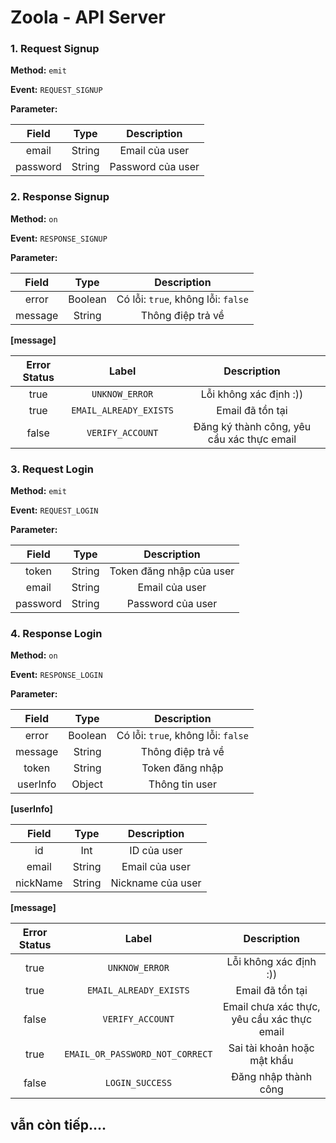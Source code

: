 # Zoola - API Server

### 1. Request Signup 
**Method:** `emit`

**Event:** `REQUEST_SIGNUP`

**Parameter:**

| Field    | Type   | Description       |
|:----------:|:--------:|:-------------------:|
| email    | String | Email của user    |
| password | String | Password của user |

### 2. Response Signup 
**Method:** `on`

**Event:** `RESPONSE_SIGNUP`

**Parameter:**

| Field    | Type   | Description       |
|:----------:|:--------:|:-------------------:|
| error    | Boolean | Có lỗi: `true`, không lỗi: `false`    |
| message | String | Thông điệp trả về |

**[message]**

|Error Status| Label                | Description                                |
|:----:|:----------------------:|:--------------------------------------------:|
|true| `UNKNOW_ERROR`         | Lỗi không xác định :))                     |
|true| `EMAIL_ALREADY_EXISTS` | Email đã tồn tại                           |
|false| `VERIFY_ACCOUNT`       | Đăng ký thành công, yêu cầu xác thực email |

### 3. Request Login 
**Method:** `emit`

**Event:** `REQUEST_LOGIN`

**Parameter:**

| Field    | Type   | Description       |
|:----------:|:--------:|:-------------------:|
| token    | String | Token đăng nhập của user    |
| email    | String | Email của user    |
| password | String | Password của user |

### 4. Response Login 
**Method:** `on`

**Event:** `RESPONSE_LOGIN`

**Parameter:**

| Field    | Type   | Description       |
|:----------:|:--------:|:-------------------:|
| error    | Boolean | Có lỗi: `true`, không lỗi: `false`    |
| message | String | Thông điệp trả về |
|token|String|Token đăng nhập|
|userInfo|Object|Thông tin user|

**[userInfo]**

|   Field  |  Type  |    Description    |
|:--------:|:------:|:-----------------:|
|    id    | Int    | ID của user       |
|   email  | String | Email của user    |
| nickName | String | Nickname của user |

**[message]**

| Error Status |             Label             |                 Description                 |
|:------------:|:-----------------------------:|:-------------------------------------------:|
|     true     | `UNKNOW_ERROR`                  | Lỗi không xác định :))                      |
|     true     | `EMAIL_ALREADY_EXISTS`          | Email đã tồn tại                            |
|     false    | `VERIFY_ACCOUNT`                | Email chưa xác thực, yêu cầu xác thực email |
|     true     | `EMAIL_OR_PASSWORD_NOT_CORRECT` | Sai tài khoản hoặc mật khẩu                 |
|     false    | `LOGIN_SUCCESS`                 | Đăng nhập thành công                        |

## vẫn còn tiếp....